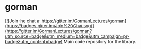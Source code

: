 # gorman

[![Join the chat at https://gitter.im/GormanLectures/gorman](https://badges.gitter.im/Join%20Chat.svg)](https://gitter.im/GormanLectures/gorman?utm_source=badge&utm_medium=badge&utm_campaign=pr-badge&utm_content=badge)
Main code repository for the library.
